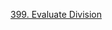 [399. Evaluate Division](https://leetcode.com/problems/evaluate-division/description/?envType=study-plan-v2&envId=leetcode-75)